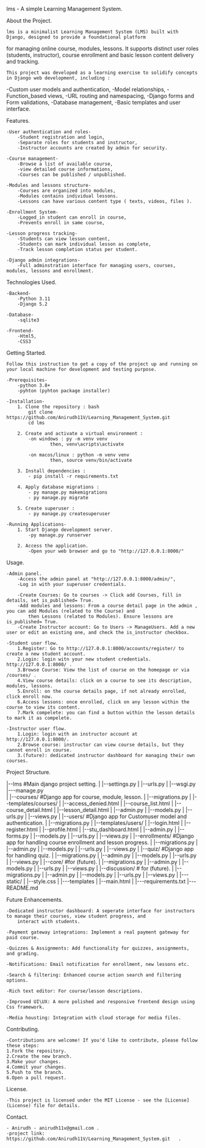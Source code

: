 lms - A simple Learning Management System.


About the Project.

	lms is a minimalist Learning Management System (LMS) built with Django, designed to provide a foundational platform 
for managing online course, modules, lessons. It supports distinct user roles (students, instructor), course enrollment
and basic lesson content delivery and tracking.

	This project was developed as a learning exercise to solidify concepts in Django web development, including : 
-Custom user models and authentication,
-Model relationships,
-Function_based views,
-URL routing and namespacing,
-Django forms and Form validations,
-Database management,
-Basic templates and user interface.


Features.

	-User authentication and roles-
		-Student registration and login,
		-Separate roles for students and instructor,
		-Instructor accounts are created by admin for security.
		
	-Course management-
		-Browse a list of available course,
		-view detailed course informations,
		-Courses can be published / unpublished.
		
	-Modules and lessons structure-
		-Courses are organized into modules,
		-Modules contains individual lessons.
		-Lessons can have various content type ( texts, videos, files ).
		
	-Enrollment System-
		-Logged_in student can enroll in course,
		-Prevents enroll in same course,
		
	-Lesson progress tracking-
		-Students can view lesson content,
		-Students can mark individual lesson as complete,
		-Track lesson completion status per student.
		
	-Django admin integrations-
		-Full adminstration interface for managing users, courses, modules, lessons and enrollment.


Technologies Used.

	-Backend-
		-Python 3.11
		-Django 5.2
		
	-Database-
		-sqlite3 
		
	-Frontend-
		-Html5,
		-CSS3


Getting Started.
	
	Follow this instruction to get a copy of the project up and running on your local machine for development and testing purpose.
	
	-Prerequisites-
		-python 3.8+
		-pyhton (pyhton package installer)
		
	-Installation-
		1. Clone the repository : bash
			git clone https://github.com/Anirudh11V/Learning_Management_System.git 
			cd lms
			
		2. Create and activate a virtual environment :
			-on windows : py -m venv venv 
					then, venv\acripts\activate
						  
			-on macos/linux : python -m venv venv
					then, source venv/bin/activate
				
		3. Install dependencies : 
			- pip install -r requirements.txt
			
		4. Apply database migrations : 
			- py manage.py makemigrations
			- py manage.py migrate
			
		5. Create superuser : 
			- py manage.py createsuperuser
			
	-Running Applications-
		1. Start Django development server.
			-py manage.py runserver
			
		2. Access the application.
			-Open your web browser and go to "http://127.0.0.1:8000/"
			

Usage.

	-Admin panel.
		-Access the admin panel at "http://127.0.0.1:8000/admin/",
		-Log in with your superuser credentials.
		
		-Create Courses: Go to courses -> Click add Courses, fill in details, set is_published= True.
		-Add modules and lessons: From a course detail page in the admin , you can add Modules (related to the Course) and
			then Lessons (related to Modules). Ensure lessons are is_published= True.
		-Create Instructor account: Go to Users -> ManageUsers. Add a new user or edit an existing one, and check the is_instructor checkbox.
		
	-Student user flow.
		1.Register: Go to http://127.0.0.1:8000/accounts/register/ to create a new student account.
		2.Login: login witn your new student credentials. http://127.0.0.1:8000/ .
		3.Browse Course: View the list of course on the homepage or via /courses/ .
		4.View course details: click on a course to see its description, modules, lessons.
		5.Enroll: on the course details page, if not already enrolled, click enroll now.
		6.Access lessons: once enrolled, click on any lesson within the course to view its content.
		7.Mark compelete: you can find a button within the lesson details to mark it as compelete.
		
	-Instructor user flow.
		1.Login: login with an instructor account at http://127.0.0.1:8000/.
		2.Browse course: instructor can view course details, but they cannot enroll in course.
		3.(future): dedicated instructor dashboard for managing their own courses.
		

Project Structure.

|--lms						#Main django project setting.
|	|--settings.py
|	|--urls.py
|	|--wsgi.py
|---manage.py	
|
|--courses/					#Django app for course, module, lesson.
|   |--migrations.py
|	|--templates/courses/
|		|--access_denied.html
|		|--course_list.html
|		|--course_detail.html
|		|--lesson_detail.html
|	|--admin.py
|	|--models.py
|	|--urls.py
|	|--views.py
|
|--users/					#Django app for Customuser model and authentication.
|   |--migrations.py
|	|--templates/users/
|		|--login.html
|		|--register.html
|		|--profile.html
|		|--stu_dashboard.html
|	|--admin.py
|	|--forms.py
|	|--models.py
|	|--urls.py
|	|--views.py
|
|--enrollments/				#Django app for handling course enrollment and lesson progress.
|   |--migrations.py
|	|--admin.py
|	|--models.py
|	|--urls.py
|	|--views.py
|
|--quiz/					#Django app for handling quiz.
|   |--migrations.py
|	|--admin.py
|	|--models.py
|	|--urls.py
|	|--views.py
|
|--core/					#for (future).
|   |--migrations.py
|	|--admin.py
|	|--models.py
|	|--urls.py
|	|--views.py
|
|--discussion/				# for (future).
|   |--migrations.py
|	|--admin.py
|	|--models.py
|	|--urls.py
|	|--views.py
|
|---static/
|	|--style.css
|
|---templates
|	|--main.html 
|
|---requirements.txt
|---README.md


Future Enhancements.
		
	-Dedicated instructor dashboard: A seperate interface for instructors to manage their courses, view student progress, and
		interact with students.
	
	-Payment gateway integrations: Implement a real payment gateway for paid course.
	
	-Quizzes & Assignments: Add functionality for quizzes, assignments, and grading.
	
	-Notifications: Email notification for enrollment, new lessons etc.
	
	-Search & filtering: Enhanced course action search and filtering options.
	
	-Rich text editor: For course/lesson descriptions.
	
	-Improved UI\UX: A more polished and responsive frontend design using Css framework.
	
	-Media housting: Integration with cloud storage for media files.
	

Contributing.

	-Contributions are welcome! If you'd like to contribute, please follow these steps:
	1.Fork the repository.
	2.Create the new branch.
	3.Make your changes.
	4.Commit your changes.
	5.Push to the branch.
	6.Open a pull request.
	
	
License.

	-This project is licensed under the MIT License - see the [License] (License) file for details.
	
Contact.

	- Anirudh - anirudh11v@gmail.com .
	-project link: https://github.com/Anirudh11V/Learning_Management_System.git   .